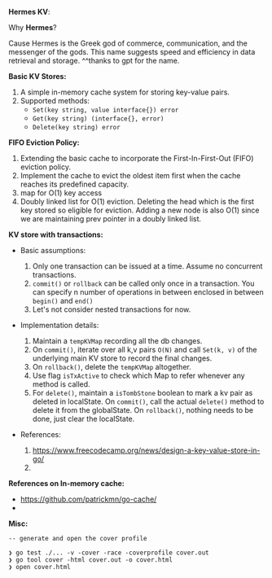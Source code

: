 **Hermes KV**:

Why **Hermes**?

Cause Hermes is the Greek god of commerce, communication, and the messenger of the gods. This name suggests speed and efficiency in data retrieval and storage. ^^thanks to gpt for the name.

**Basic KV Stores:**

1.  A simple in-memory cache system for storing key-value pairs.
2.  Supported methods:
    * `Set(key string, value interface{}) error` 
    * `Get(key string) (interface{}, error)`
    * `Delete(key string) error`

**FIFO Eviction Policy:**

1.  Extending the basic cache to incorporate the First-In-First-Out (FIFO) eviction policy.
2.  Implement the cache to evict the oldest item first when the cache reaches its predefined capacity.
3.  map for O(1) key access
4.  Doubly linked list for O(1) eviction. Deleting the head which is the first key stored so eligible for eviction.
    Adding a new node is also O(1) since we are maintaining prev pointer in a doubly linked list.

**KV store with transactions:**

* Basic assumptions:
  1. Only one transaction can be issued at a time. Assume no concurrent transactions.
  2. `commit()` or `rollback` can be called only once in a transaction. You can specify n number of operations in between enclosed in between `begin()` and `end()`
  3. Let's not consider nested transactions for now.

* Implementation details:
  1. Maintain a `tempKVMap` recording all the db changes. 
  2. On `commit()`, iterate over all k,v pairs `O(N)` and call `Set(k, v)` of the underlying main KV store to record the final changes.
  3. On `rollback()`, delete the `tempKVMap` altogether. 
  4. Use flag `isTxActive` to check which Map to refer whenever any method is called.
  5. For `delete()`, maintain a `isTombStone` boolean to mark a kv pair as deleted in localState. On `commit()`, call the actual `delete()` method to delete it from the globalState. On `rollback()`, nothing needs to be done, just clear the localState.

* References:
  1. https://www.freecodecamp.org/news/design-a-key-value-store-in-go/
  2. 
  
**References on In-memory cache:**
  * https://github.com/patrickmn/go-cache/
  * 

**Misc:**
```
-- generate and open the cover profile

❯ go test ./... -v -cover -race -coverprofile cover.out
❯ go tool cover -html cover.out -o cover.html
❯ open cover.html
```